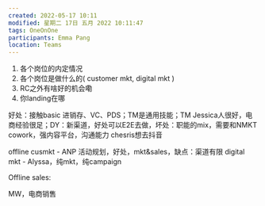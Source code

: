 ```yaml
---
created: 2022-05-17 10:11
modified: 星期二 17日 五月 2022 10:11:47
tags: OneOnOne
participants: Emma Pang
location: Teams
---
```


1. 各个岗位的内定情况
2. 各个岗位是做什么的( customer mkt, digital mkt )
3. RC之外有啥好的机会嘞
4. 你landing在哪

好处：接触basic 进销存、VC、PDS；TM是通用技能；TM Jessica人很好，电商经验很足；DY：新渠道，好处可以E2E去做，坏处：职能的mix，需要和NMKT cowork，强内容平台，沟通能力
chesris想去抖音

offline cusmkt - ANP 活动规划，好处，mkt&sales，缺点：渠道有限
digital mkt - Alyssa，纯mkt，纯campaign

Offline sales: 

MW，电商销售
